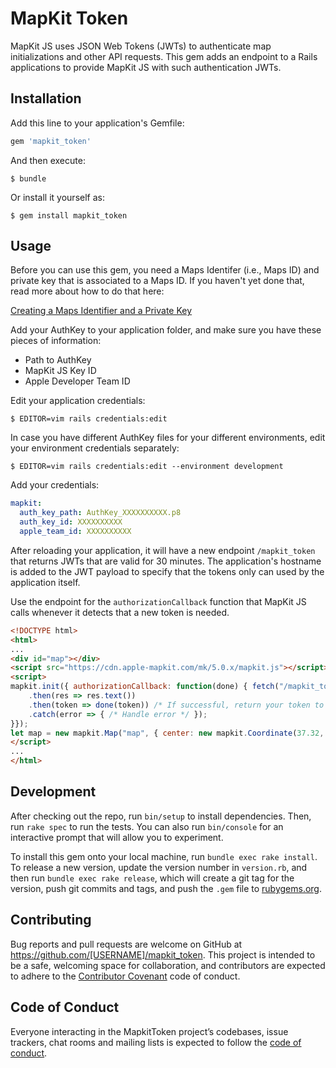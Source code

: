 # MapKit Token

MapKit JS uses JSON Web Tokens (JWTs) to authenticate map initializations and other API requests. This gem adds an endpoint to a Rails applications to provide MapKit JS with such authentication JWTs.

## Installation

Add this line to your application's Gemfile:

```ruby
gem 'mapkit_token'
```

And then execute:

    $ bundle

Or install it yourself as:

    $ gem install mapkit_token

## Usage

Before you can use this gem, you need a Maps Identifer (i.e., Maps ID) and private key that is associated to a Maps ID. If you haven't yet done that, read more about how to do that here:

[Creating a Maps Identifier and a Private Key](https://developer.apple.com/documentation/mapkitjs/creating_a_maps_identifier_and_a_private_key)

Add your AuthKey to your application folder, and make sure you have these pieces of information:

- Path to AuthKey
- MapKit JS Key ID
- Apple Developer Team ID

Edit your application credentials:

    $ EDITOR=vim rails credentials:edit

In case you have different AuthKey files for your different environments, edit your environment credentials separately:

    $ EDITOR=vim rails credentials:edit --environment development

Add your credentials:

```yaml
mapkit:
  auth_key_path: AuthKey_XXXXXXXXXX.p8
  auth_key_id: XXXXXXXXXX
  apple_team_id: XXXXXXXXXX
```

After reloading your application, it will have a new endpoint `/mapkit_token` that returns JWTs that are valid for 30 minutes. The application's hostname is added to the JWT payload to specify that the tokens only can used by the application itself. 

Use the endpoint for the `authorizationCallback` function that MapKit JS calls whenever it detects that a new token is needed.

```html
<!DOCTYPE html>
<html>
...
<div id="map"></div>
<script src="https://cdn.apple-mapkit.com/mk/5.0.x/mapkit.js"></script>
<script>
mapkit.init({ authorizationCallback: function(done) { fetch("/mapkit_token")
    .then(res => res.text())
    .then(token => done(token)) /* If successful, return your token to MapKit JS */ 
    .catch(error => { /* Handle error */ });
}});
let map = new mapkit.Map("map", { center: new mapkit.Coordinate(37.32, -121.88) }); 
</script>
...
</html>
```

## Development

After checking out the repo, run `bin/setup` to install dependencies. Then, run `rake spec` to run the tests. You can also run `bin/console` for an interactive prompt that will allow you to experiment.

To install this gem onto your local machine, run `bundle exec rake install`. To release a new version, update the version number in `version.rb`, and then run `bundle exec rake release`, which will create a git tag for the version, push git commits and tags, and push the `.gem` file to [rubygems.org](https://rubygems.org).

## Contributing

Bug reports and pull requests are welcome on GitHub at https://github.com/[USERNAME]/mapkit_token. This project is intended to be a safe, welcoming space for collaboration, and contributors are expected to adhere to the [Contributor Covenant](http://contributor-covenant.org) code of conduct.

## Code of Conduct

Everyone interacting in the MapkitToken project’s codebases, issue trackers, chat rooms and mailing lists is expected to follow the [code of conduct](https://github.com/[USERNAME]/mapkit_token/blob/master/CODE_OF_CONDUCT.md).
